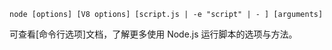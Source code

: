 
<!--introduced_in=v0.10.0-->
<!--type=misc-->

`node [options] [V8 options] [script.js | -e "script" | - ] [arguments]`

可查看[命令行选项]文档，了解更多使用 Node.js 运行脚本的选项与方法。

